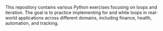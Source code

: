 This repository contains various Python exercises focusing on loops and iteration.
The goal is to practice implementing for and while loops in real-world applications across different domains, including finance, health, automation, and tracking.
